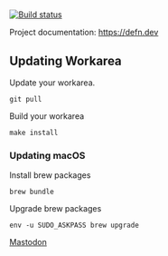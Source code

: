 #

[![Build status](https://badge.buildkite.com/879feda30e2616b22929338672877e85dfe82f60eb47df2e6a.svg)](https://buildkite.com/defn/dev)

Project documentation: https://defn.dev

## Updating Workarea
Update your workarea.
```
git pull
```

Build your workarea
```
make install
```

### Updating macOS

Install brew packages
```
brew bundle
```

Upgrade brew packages
```
env -u SUDO_ASKPASS brew upgrade
```
<a rel="me" href="https://hachyderm.io/@defn">Mastodon</a>
